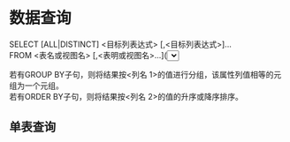 # 数据查询
SELECT [ALL|DISTINCT] <目标列表达式> [,<目标列表达式>]...  
FROM <表名或视图名> [,<表明或视图名>...](<SELECT>语句)[AS]<别名>  
[WHERE<条件表达式>]  
[GROUP BY<列名 1>[HAVING<条件表达式>]]  
[ORDER BY<列名 2>[ASC|DESC]];  
含义：根据WHERE子句的条件表达式从FROM子句指定的基本表、视图或派生表中找出满足条件的元组，再按照SELECT子句中的目标列表达式选出元组中的属性值形成的结果表。  

若有GROUP BY子句，则将结果按<列名 1>的值进行分组，该属性列值相等的元组为一个元组。  
若有ORDER BY子句，则将结果按<列名 2>的值的升序或降序排序。  

## 单表查询
